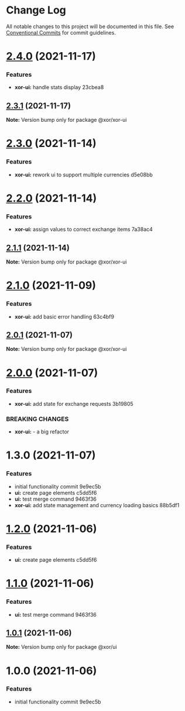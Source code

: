 # Change Log

All notable changes to this project will be documented in this file.
See [Conventional Commits](https://conventionalcommits.org) for commit guidelines.

# [2.4.0](/compare/@xor/xor-ui@2.3.1...@xor/xor-ui@2.4.0) (2021-11-17)


### Features

* **xor-ui:** handle stats display 23cbea8





## [2.3.1](/compare/@xor/xor-ui@2.3.0...@xor/xor-ui@2.3.1) (2021-11-17)

**Note:** Version bump only for package @xor/xor-ui





# [2.3.0](/compare/@xor/xor-ui@2.2.0...@xor/xor-ui@2.3.0) (2021-11-14)


### Features

* **xor-ui:** rework ui to support multiple currencies d5e08bb





# [2.2.0](/compare/@xor/xor-ui@2.1.1...@xor/xor-ui@2.2.0) (2021-11-14)


### Features

* **xor-ui:** assign values to correct exchange items 7a38ac4





## [2.1.1](/compare/@xor/xor-ui@2.1.0...@xor/xor-ui@2.1.1) (2021-11-14)

**Note:** Version bump only for package @xor/xor-ui





# [2.1.0](/compare/@xor/xor-ui@2.0.1...@xor/xor-ui@2.1.0) (2021-11-09)


### Features

* **xor-ui:** add basic error handling 63c4bf9





## [2.0.1](/compare/@xor/xor-ui@2.0.0...@xor/xor-ui@2.0.1) (2021-11-07)

**Note:** Version bump only for package @xor/xor-ui





# [2.0.0](/compare/@xor/xor-ui@1.3.0...@xor/xor-ui@2.0.0) (2021-11-07)


### Features

* **xor-ui:** add state for exchange requests 3b19805


### BREAKING CHANGES

* **xor-ui:** - a big refactor





# 1.3.0 (2021-11-07)


### Features

* initial functionality commit 9e9ec5b
* **ui:** create page elements c5dd5f6
* **ui:** test merge command 9463f36
* **xor-ui:** add state management and currency loading basics 88b5df1





# [1.2.0](/compare/@xor/ui@1.1.0...@xor/ui@1.2.0) (2021-11-06)


### Features

* **ui:** create page elements c5dd5f6





# [1.1.0](/compare/@xor/ui@1.0.1...@xor/ui@1.1.0) (2021-11-06)


### Features

* **ui:** test merge command 9463f36





## [1.0.1](/compare/@xor/ui@1.0.0...@xor/ui@1.0.1) (2021-11-06)

**Note:** Version bump only for package @xor/ui





# 1.0.0 (2021-11-06)


### Features

* initial functionality commit 9e9ec5b
